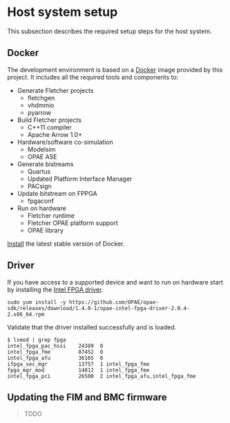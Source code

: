 # Host system setup

This subsection describes the required setup steps for the host system.

## Docker

The development environment is based on a [Docker](https://www.docker.com/) image provided by this project. It includes all the required tools and components to:

- Generate Fletcher projects
  - fletchgen
  - vhdmmio
  - pyarrow
- Build Fletcher projects
  - C++11 compiler
  - Apache Arrow 1.0+
- Hardware/software co-simulation
  - Modelsim
  - OPAE ASE
- Generate bistreams
  - Quartus
  - Updated Platform Interface Manager
  - PACsign
- Update bitstream on FPPGA
  - fpgaconf
- Run on hardware
  - Fletcher runtime
  - Fletcher OPAE platform support
  - OPAE library

[Install](https://docs.docker.com/engine/install/centos/) the latest stable version of Docker.

## Driver

If you have access to a supported device and want to run on hardware start by installing the [Intel FPGA driver](https://github.com/OPAE/opae-sdk/releases/download/1.4.0-1/opae-intel-fpga-driver-2.0.4-2.x86_64.rpm).

```
sudo yum install -y https://github.com/OPAE/opae-sdk/releases/download/1.4.0-1/opae-intel-fpga-driver-2.0.4-2.x86_64.rpm
```

Validate that the driver installed successfully and is loaded.

```
$ lsmod | grep fpga
intel_fpga_pac_hssi    24389  0
intel_fpga_fme         87452  0
intel_fpga_afu         36165  0
ifpga_sec_mgr          13757  1 intel_fpga_fme
fpga_mgr_mod           14812  1 intel_fpga_fme
intel_fpga_pci         26500  2 intel_fpga_afu,intel_fpga_fme
```

## Updating the FIM and BMC firmware

> TODO
